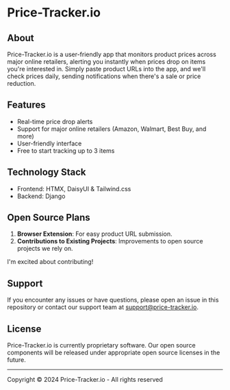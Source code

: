# Price-Tracker.io

## About

Price-Tracker.io is a user-friendly app that monitors product prices across major online retailers, alerting you instantly when prices drop on items you're interested in. Simply paste product URLs into the app, and we'll check prices daily, sending notifications when there's a sale or price reduction.

## Features

- Real-time price drop alerts
- Support for major online retailers (Amazon, Walmart, Best Buy, and more)
- User-friendly interface
- Free to start tracking up to 3 items

## Technology Stack

- Frontend: HTMX, DaisyUI & Tailwind.css
- Backend: Django

## Open Source Plans

1. **Browser Extension**: For easy product URL submission.
2. **Contributions to Existing Projects**: Improvements to open source projects we rely on.

I'm excited about contributing!

## Support

If you encounter any issues or have questions, please open an issue in this repository or contact our support team at support@price-tracker.io.

## License

Price-Tracker.io is currently proprietary software. Our open source components will be released under appropriate open source licenses in the future.

---

Copyright © 2024 Price-Tracker.io - All rights reserved

